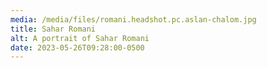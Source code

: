 ```yaml
---
media: /media/files/romani.headshot.pc.aslan-chalom.jpg
title: Sahar Romani
alt: A portrait of Sahar Romani
date: 2023-05-26T09:28:00-0500
---
```

